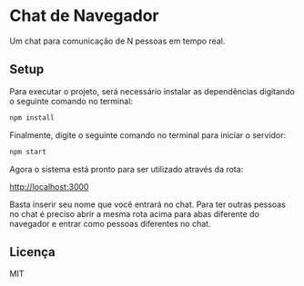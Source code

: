 # Chat de Navegador

Um chat para comunicação de N pessoas em tempo real.

## Setup

Para executar o projeto, será necessário instalar as dependências digitando o seguinte comando no terminal:

```bash
npm install
```

Finalmente, digite o seguinte comando no terminal para iniciar o servidor:

```bash
npm start
```
Agora o sistema está pronto para ser utilizado através da rota:

[http://localhost:3000](http://localhost:3000)

Basta inserir seu nome que você entrará no chat. Para ter outras pessoas no chat é preciso abrir a mesma rota acima para abas diferente do navegador e entrar como pessoas diferentes no chat.

## Licença

MIT